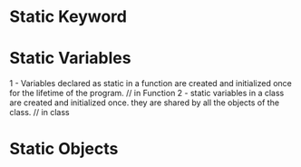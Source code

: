 <h1>Static Keyword</h1>


<h1>Static Variables</h1>
1 - Variables declared as static in a function are created and initialized once for the lifetime of the program. // in Function
2 - static variables in a class are created and initialized once. they are shared by all the objects of the class. // in class 


<h1>Static Objects</h1>
